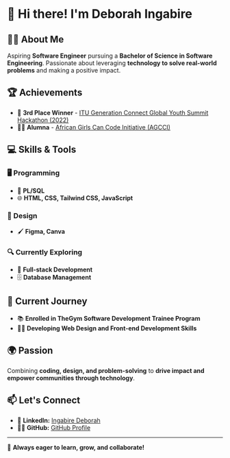 # 👋 Hi there! I'm Deborah Ingabire

## 🧑‍💻 About Me
Aspiring **Software Engineer** pursuing a **Bachelor of Science in Software Engineering**. Passionate about leveraging **technology to solve real-world problems** and making a positive impact.

## 🏆 Achievements
- 🥉 **3rd Place Winner** - [ITU Generation Connect Global Youth Summit Hackathon (2022)](https://www.itu.int/generationconnect/)
- 👩‍💻 **Alumna** - [African Girls Can Code Initiative (AGCCI)](https://africa.unwomen.org/en/where-we-are/eastern-and-southern-africa/liaison-office-to-au-and-uneca/african-girls-can-code-initiative-agcci)

## 💻 Skills & Tools
### 🖥️ Programming
- 🐍 **PL/SQL**
- 🌐 **HTML, CSS, Tailwind CSS, JavaScript**

### 🎨 Design
- 🖌️ **Figma, Canva**

### 🔍 Currently Exploring
- 🚀 **Full-stack Development**
- 🗄️ **Database Management**

## 🚀 Current Journey
- 📚 **Enrolled in TheGym Software Development Trainee Program**
- 🧑‍🎨 **Developing Web Design and Front-end Development Skills**

## 🌍 Passion
Combining **coding, design, and problem-solving** to **drive impact and empower communities through technology**.

## 📫 Let's Connect
- 💼 **LinkedIn:** [Ingabire Deborah](https://www.linkedin.com/in/ingabire-deborah-a15807236/)
- 🧑‍💻 **GitHub:** [GitHub Profile](https://github.com/your-username)

---

🌱 **Always eager to learn, grow, and collaborate!**


